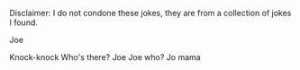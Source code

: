 Disclaimer: I do not condone these jokes, they are from a collection of jokes I found.

Joe

Knock-knock
Who's there?
Joe
Joe who?
Jo mama

